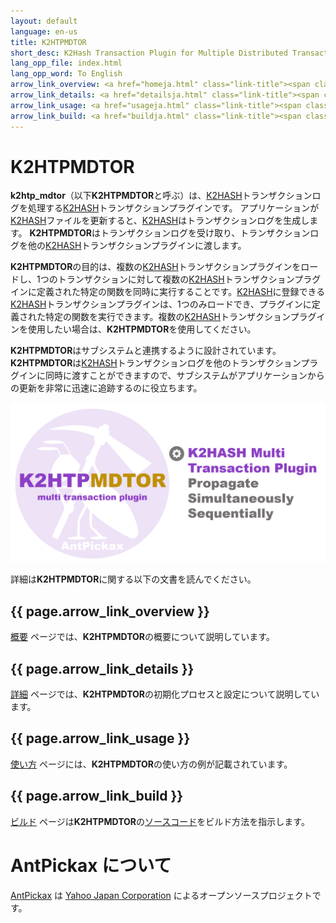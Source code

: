 ```yaml
---
layout: default
language: en-us
title: K2HTPMDTOR
short_desc: K2Hash Transaction Plugin for Multiple Distributed Transaction Of Repeater
lang_opp_file: index.html
lang_opp_word: To English
arrow_link_overview: <a href="homeja.html" class="link-title"><span class="arrow-base link-arrow-right"></span>Overview</a>
arrow_link_details: <a href="detailsja.html" class="link-title"><span class="arrow-base link-arrow-right"></span>Details</a>
arrow_link_usage: <a href="usageja.html" class="link-title"><span class="arrow-base link-arrow-right"></span>Usage</a>
arrow_link_build: <a href="buildja.html" class="link-title"><span class="arrow-base link-arrow-right"></span>Build</a>
---
```


# K2HTPMDTOR

**k2htp_mdtor**（以下**K2HTPMDTOR**と呼ぶ）は、[K2HASH](https://k2hash.antpick.ax/indexja.html)トランザクションログを処理する[K2HASH](https://k2hash.antpick.ax/indexja.html)トランザクションプラグインです。 アプリケーションが[K2HASH](https://k2hash.antpick.ax/indexja.html)ファイルを更新すると、[K2HASH](https://k2hash.antpick.ax/indexja.html)はトランザクションログを生成します。 **K2HTPMDTOR**はトランザクションログを受け取り、トランザクションログを他の[K2HASH](https://k2hash.antpick.ax/indexja.html)トランザクションプラグインに渡します。

**K2HTPMDTOR**の目的は、複数の[K2HASH](https://k2hash.antpick.ax/indexja.html)トランザクションプラグインをロードし、1つのトランザクションに対して複数の[K2HASH](https://k2hash.antpick.ax/indexja.html)トランザクションプラグインに定義された特定の関数を同時に実行することです。[K2HASH](https://k2hash.antpick.ax/indexja.html)に登録できる[K2HASH](https://k2hash.antpick.ax/indexja.html)トランザクションプラグインは、1つのみロードでき、プラグインに定義された特定の関数を実行できます。複数の[K2HASH](https://k2hash.antpick.ax/indexja.html)トランザクションプラグインを使用したい場合は、**K2HTPMDTOR**を使用してください。

**K2HTPMDTOR**はサブシステムと連携するように設計されています。 **K2HTPMDTOR**は[K2HASH](https://k2hash.antpick.ax/indexja.html)トランザクションログを他のトランザクションプラグインに同時に渡すことができますので、サブシステムがアプリケーションからの更新を非常に迅速に追跡するのに役立ちます。  

![K2HTPMDTOR](images/top_k2htpmdtor.png)

詳細は**K2HTPMDTOR**に関する以下の文書を読んでください。

## {{ page.arrow_link_overview }}

[概要](homeja.html) ページでは、**K2HTPMDTOR**の概要について説明しています。

## {{ page.arrow_link_details }}

[詳細](detailsja.html) ページでは、**K2HTPMDTOR**の初期化プロセスと設定について説明しています。

## {{ page.arrow_link_usage }}

[使い方](usageja.html) ページには、**K2HTPMDTOR**の使い方の例が記載されています。

## {{ page.arrow_link_build }}

[ビルド](buildja.html) ページは**K2HTPMDTOR**の[ソースコード](https://github.com/yahoojapan/k2htp_mdtor)をビルド方法を指示します。

# **AntPickax** について

[AntPickax](https://antpick.ax/) は [Yahoo Japan Corporation](https://about.yahoo.co.jp/info/en/company/) によるオープンソースプロジェクトです。
